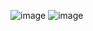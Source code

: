![image](https://github.com/RimshaWebDev/user-management-App/assets/154248668/b127bbf3-bcc4-4838-b579-d62143948615)
![image](https://github.com/RimshaWebDev/user-management-App/assets/154248668/870d4cc2-66e1-40d4-a5f4-13fc0742f8cb)
